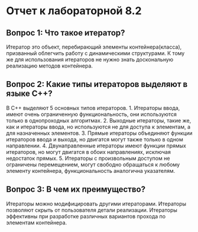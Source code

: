 # Отчет к лабораторной 8.2

## Вопрос 1: Что такое итератор?

Итератор это объект, перебирающий элементы контейнера(класса), призванный облегчить работу с динамическими структурами. К тому же для использования итераторов не нужно знать доскональную реализацию методов контейнера.

## Вопрос 2: Какие типы итераторов выделяют в языке С++?

В С++ выделяют 5 основных типов итераторов. 1. Итераторы ввода, имеют очень ограниченную функциональность, они используются только в однопроходных алгоритмах. 2. Выходные итераторы, такие же, как и итераторы ввода, но используются не для доступа к элементам, а для назначенных элементов. 3. Прямые итераторы объединяют функции итераторов ввода и выхода, но двигатся могут также только в одном направлении. 4. Двунаправленные итераторы имеют функции прямых итераторов, но могут двигатся в обоих направлениях, исключая недостаток прямых. 5. Итераторы с произвольным доступом не ограничены перемещением, могут свободно обращаться к любому элементу контейнера, функциональность аналогична указателям.

## Вопрос 3: В чем их преимущество?

Итераторы можно модифицировать другими итераторами. Итераторы позволяют скрыть от пользователя детали реализации. Итераторы эффективны при разработке различных вариантов прохода по элементам контейнера.
